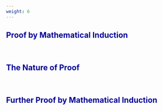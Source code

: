 ```yaml
---
weight: 6
---
```


## <span style="color:RGB(0,0,150"> Proof by Mathematical Induction </span> 
<br>

## <span style="color:RGB(0,0,150"> The Nature of Proof </span> 
<br>

## <span style="color:RGB(0,0,150"> Further Proof by Mathematical Induction </span> 
<br>